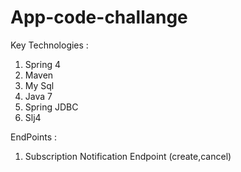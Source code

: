 # App-code-challange

Key Technologies :

1. Spring 4
2. Maven
3. My Sql
4. Java 7
5. Spring JDBC
6. Slj4

EndPoints :
1. Subscription Notification Endpoint (create,cancel)
